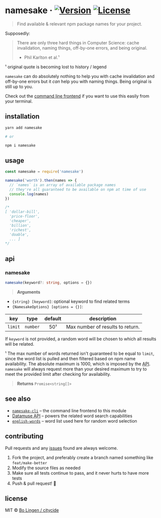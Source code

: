 # namesake &middot; [![Version](https://flat.badgen.net/npm/v/namesake)](https://www.npmjs.com/package/namesake) [![License](https://flat.badgen.net/npm/license/namesake)](https://www.npmjs.com/package/namesake)

> Find available & relevant npm package names for your project.

Supposedly:

> There are only three hard things in Computer Science:
> cache invalidation, naming things, off-by-one errors,
> and being original.
> - Phil Karlton et al.¹

¹ original quote is becoming lost to history / legend

`namesake` can do absolutely nothing to help you with cache invalidation and
off-by-one errors but it _can_ help you with naming things. Being original is
still up to you.

Check out the [command line frontend](https://github.com/citycide/namesake-cli)
if you want to use this easily from your terminal.

## installation

```sh
yarn add namesake

# or

npm i namesake
```

## usage

```js
const namesake = require('namesake')

namesake('worth').then(names => {
  // `names` is an array of available package names
  // they're all guaranteed to be available on npm at time of use
  console.log(names)
})

/*
[ 'dollar-bill',
  'price-floor',
  'cheaper',
  'billion',
  'richest',
  'doable',
  ... ]
*/
```

## api

### namesake
```ts
namesake(keyword?: string, options = {})
```

> **Arguments**

* `{string} [keyword]`: optional keyword to find related terms
* `{NamesakeOptions} [options = {}]`:

| key       | type      | default | description                      |
| :-------: | :-------: | :-----: | -------------------------------- |
| `limit`   | `number`  | 50¹     | Max number of results to return. |

If `keyword` is not provided, a random word will be chosen to which
all results will be related.

¹ The max number of words returned isn't guaranteed to be equal to `limit`, since
  the word list is pulled and then filtered based on npm name availability. The
  absolute maximum is 1000, which is imposed by the [API](http://www.datamuse.com/api/).
  `namesake` will always request more than your desired maximum to try to meet the
  provided limit after checking for availability.

> **Returns** `Promise<string[]>`

## see also

- [`namesake-cli`](https://github.com/citycide/namesake-cli) &ndash; the command line frontend to this module
- [Datamuse API](http://www.datamuse.com/api/) &ndash; powers the related word search capabilities
- [`english-words`](https://github.com/dwyl/english-words) &ndash; word list used here for random word selection

## contributing

Pull requests and any [issues](https://github.com/citycide/namesake/issues)
found are always welcome.

1. Fork the project, and preferably create a branch named something like `feat/make-better`
2. Modify the source files as needed
3. Make sure all tests continue to pass, and it never hurts to have more tests
4. Push & pull request! :tada:

## license

MIT © [Bo Lingen / citycide](https://github.com/citycide)
